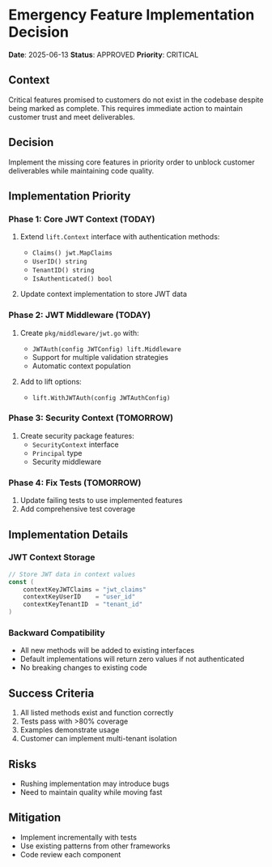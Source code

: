 # Emergency Feature Implementation Decision
**Date**: 2025-06-13
**Status**: APPROVED
**Priority**: CRITICAL

## Context
Critical features promised to customers do not exist in the codebase despite being marked as complete. This requires immediate action to maintain customer trust and meet deliverables.

## Decision
Implement the missing core features in priority order to unblock customer deliverables while maintaining code quality.

## Implementation Priority

### Phase 1: Core JWT Context (TODAY)
1. Extend `lift.Context` interface with authentication methods:
   - `Claims() jwt.MapClaims`
   - `UserID() string`
   - `TenantID() string`
   - `IsAuthenticated() bool`

2. Update context implementation to store JWT data

### Phase 2: JWT Middleware (TODAY)
1. Create `pkg/middleware/jwt.go` with:
   - `JWTAuth(config JWTConfig) lift.Middleware`
   - Support for multiple validation strategies
   - Automatic context population

2. Add to lift options:
   - `lift.WithJWTAuth(config JWTAuthConfig)`

### Phase 3: Security Context (TOMORROW)
1. Create security package features:
   - `SecurityContext` interface
   - `Principal` type
   - Security middleware

### Phase 4: Fix Tests (TOMORROW)
1. Update failing tests to use implemented features
2. Add comprehensive test coverage

## Implementation Details

### JWT Context Storage
```go
// Store JWT data in context values
const (
    contextKeyJWTClaims = "jwt_claims"
    contextKeyUserID    = "user_id"
    contextKeyTenantID  = "tenant_id"
)
```

### Backward Compatibility
- All new methods will be added to existing interfaces
- Default implementations will return zero values if not authenticated
- No breaking changes to existing code

## Success Criteria
1. All listed methods exist and function correctly
2. Tests pass with >80% coverage
3. Examples demonstrate usage
4. Customer can implement multi-tenant isolation

## Risks
- Rushing implementation may introduce bugs
- Need to maintain quality while moving fast

## Mitigation
- Implement incrementally with tests
- Use existing patterns from other frameworks
- Code review each component 
